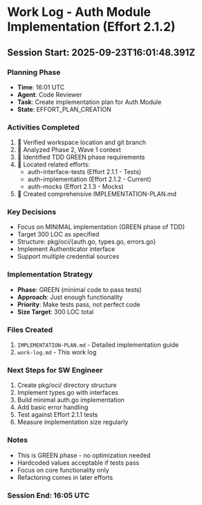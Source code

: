 # Work Log - Auth Module Implementation (Effort 2.1.2)

## Session Start: 2025-09-23T16:01:48.391Z

### Planning Phase
- **Time**: 16:01 UTC
- **Agent**: Code Reviewer
- **Task**: Create implementation plan for Auth Module
- **State**: EFFORT_PLAN_CREATION

### Activities Completed
1.  Verified workspace location and git branch
2.  Analyzed Phase 2, Wave 1 context
3.  Identified TDD GREEN phase requirements
4.  Located related efforts:
   - auth-interface-tests (Effort 2.1.1 - Tests)
   - auth-implementation (Effort 2.1.2 - Current)
   - auth-mocks (Effort 2.1.3 - Mocks)
5.  Created comprehensive IMPLEMENTATION-PLAN.md

### Key Decisions
- Focus on MINIMAL implementation (GREEN phase of TDD)
- Target 300 LOC as specified
- Structure: pkg/oci/{auth.go, types.go, errors.go}
- Implement Authenticator interface
- Support multiple credential sources

### Implementation Strategy
- **Phase**: GREEN (minimal code to pass tests)
- **Approach**: Just enough functionality
- **Priority**: Make tests pass, not perfect code
- **Size Target**: 300 LOC total

### Files Created
1. `IMPLEMENTATION-PLAN.md` - Detailed implementation guide
2. `work-log.md` - This work log

### Next Steps for SW Engineer
1. Create pkg/oci/ directory structure
2. Implement types.go with interfaces
3. Build minimal auth.go implementation
4. Add basic error handling
5. Test against Effort 2.1.1 tests
6. Measure implementation size regularly

### Notes
- This is GREEN phase - no optimization needed
- Hardcoded values acceptable if tests pass
- Focus on core functionality only
- Refactoring comes in later efforts

### Session End: 16:05 UTC
